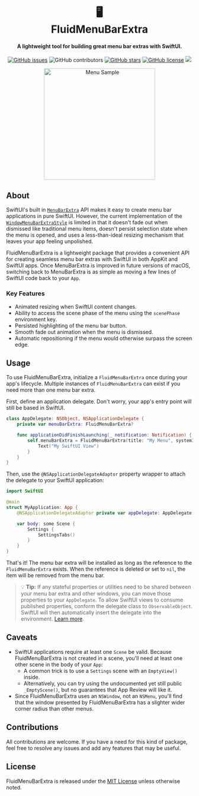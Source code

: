 <h1 align="center">
  &#128421;
  <br>
  FluidMenuBarExtra 
  <br>
</h1>

<h4 align="center">A lightweight tool for building great menu bar extras with SwiftUI.</h4>

<p align="center">
  <a href="https://github.com/lfroms/fluid-menu-bar-extra/issues"><img alt="GitHub issues" src="https://img.shields.io/github/issues/lfroms/fluid-menu-bar-extra"></a>
  <img alt="GitHub contributors" src="https://img.shields.io/github/contributors/lfroms/fluid-menu-bar-extra">
  <a href="https://github.com/lfroms/fluid-menu-bar-extra/stargazers"><img alt="GitHub stars" src="https://img.shields.io/github/stars/lfroms/fluid-menu-bar-extra"></a>
  <a href="https://github.com/lfroms/fluid-menu-bar-extra"><img alt="GitHub license" src="https://img.shields.io/github/license/lfroms/fluid-menu-bar-extra"></a>
  <a href="https://swiftpackageindex.com/lfroms/fluid-menu-bar-extra"><img src="https://img.shields.io/endpoint?url=https%3A%2F%2Fswiftpackageindex.com%2Fapi%2Fpackages%2Flfroms%2Ffluid-menu-bar-extra%2Fbadge%3Ftype%3Dplatforms"></a>
</p>

<p align="center">
  <img alt="Menu Sample" src="https://user-images.githubusercontent.com/3951690/208313040-34f97eb5-1ac2-4f25-a510-ba30da2303e8.gif" width="300px">
</p>

## About

SwiftUI's built in [`MenuBarExtra`](https://developer.apple.com/documentation/swiftui/menubarextra) API makes it easy to create menu bar applications in pure SwiftUI. However, the current implementation of the [`WindowMenuBarExtraStyle`](https://developer.apple.com/documentation/swiftui/windowmenubarextrastyle) is limited in that it doesn't fade out when dismissed like traditional menu items, doesn't persist selection state when the menu is opened, and uses a less-than-ideal resizing mechanism that leaves your app feeling unpolished.

FluidMenuBarExtra is a lightweight package that provides a convenient API for creating seamless menu bar extras with SwiftUI in both AppKit and SwiftUI apps. Once MenuBarExtra is improved in future versions of macOS, switching back to MenuBarExtra is as simple as moving a few lines of SwiftUI code back to your `App`.

### Key Features

- Animated resizing when SwiftUI content changes.
- Ability to access the scene phase of the menu using the `scenePhase` environment key.
- Persisted highlighting of the menu bar button.
- Smooth fade out animation when the menu is dismissed.
- Automatic repositioning if the menu would otherwise surpass the screen edge.

## Usage

To use FluidMenuBarExtra, initialize a `FluidMenuBarExtra` once during your app's lifecycle. Multiple instances of `FluidMenuBarExtra` can exist if you need more than one menu bar extra.

First, define an application delegate. Don't worry, your app's entry point will still be based in SwiftUI.

```swift
class AppDelegate: NSObject, NSApplicationDelegate {
    private var menuBarExtra: FluidMenuBarExtra?

    func applicationDidFinishLaunching(_ notification: Notification) {
        self.menuBarExtra = FluidMenuBarExtra(title: "My Menu", systemImage: "cloud.fill"} {
            Text("My SwiftUI View")
        }
    }
}
```

Then, use the `@NSApplicationDelegateAdaptor` property wrapper to attach the delegate to your SwiftUI application:

```swift
import SwiftUI

@main
struct MyApplication: App {
    @NSApplicationDelegateAdaptor private var appDelegate: AppDelegate

    var body: some Scene {
        Settings {
            SettingsTabs()
        }
    }
}
```

That's it! The menu bar extra will be installed as long as the reference to the `FluidMenuBarExtra` exists. When the reference is deleted or set to `nil`, the item will be removed from the menu bar.

> 💡 **Tip:** If any stateful properties or utilities need to be shared between your menu bar extra and other windows, you can move those properties to your `AppDelegate`. To allow SwiftUI views to consume published properties, conform the delegate class to `ObservableObject`. SwiftUI will then automatically insert the delegate into the environment. [Learn more](https://developer.apple.com/documentation/swiftui/uiapplicationdelegateadaptor).

## Caveats

- SwiftUI applications require at least one `Scene` be valid. Because FluidMenuBarExtra is not created in a scene, you'll need at least one other scene in the body of your `App`:
   - A common trick is to use a `Settings` scene with an `EmptyView()` inside.
   - Alternatively, you can try using the undocumented yet still public `_EmptyScene()`, but no guarantees that App Review will like it.
- Since FluidMenuBarExtra uses an `NSWindow`, not an `NSMenu`, you'll find that the window presented by FluidMenuBarExtra has a slighter wider corner radius than other menus.

## Contributions

All contributions are welcome. If you have a need for this kind of package, feel free to resolve any issues and add any features that may be useful.

## License

FluidMenuBarExtra is released under the [MIT License](LICENSE) unless otherwise noted.
